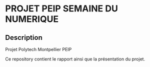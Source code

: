 PROJET PEIP SEMAINE DU NUMERIQUE
================================

Description
-----------

Projet Polytech Montpellier PEIP  

Ce repository contient le rapport ainsi que la présentation du projet.  


